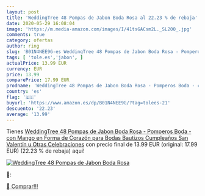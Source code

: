 ```yaml
---
layout: post
title: 'WeddingTree 48 Pompas de Jabon Boda Rosa al 22.23 % de rebaja'
date: 2020-05-29 16:08:04
image: 'https://m.media-amazon.com/images/I/41tsGACsm2L._SL200_.jpg'
comments: true
category: ofertas
author: ring
slug: 'B01N4NEE9G-es WeddingTree 48 Pompas de Jabon Boda Rosa - Pomperos Boda -...'
tags: [ 'tole.es','jabon', ]
actualPrice: 13.99 EUR
currency: EUR
price: 13.99
comparePrice: 17.99 EUR
prodname: 'WeddingTree 48 Pompas de Jabon Boda Rosa - Pomperos Boda - con Mango en Forma de Corazón para Bodas  Bautizos  Cumpleaños  San Valentín u Otras Celebraciones'
country: 'es'
flag: '🇪🇸'
buyurl: 'https://www.amazon.es/dp/B01N4NEE9G/?tag=tolees-21'
descuento: '22.23'
average: '13.99'
---
```


Tienes [WeddingTree 48 Pompas de Jabon Boda Rosa - Pomperos Boda - con Mango en Forma de Corazón para Bodas  Bautizos  Cumpleaños  San Valentín u Otras Celebraciones](https://www.amazon.es/dp/B01N4NEE9G/?tag=tolees-21) con precio final de  13.99 EUR (original: 17.99 EUR) (22.23 %  de rebaja) aqui!

[![WeddingTree 48 Pompas de Jabon Boda Rosa](https://m.media-amazon.com/images/I/41tsGACsm2L._SL200_.jpg)](https://www.amazon.es/dp/B01N4NEE9G/?tag=tolees-21)

🔎:


[🛒 Comprar!!!](https://www.amazon.es/dp/B01N4NEE9G/?tag=tolees-21)
